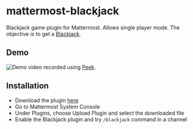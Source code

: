 # mattermost-blackjack
Blackjack game plugin for Mattermost. Allows single player mode. The objective is to get a [Blackjack](https://en.wikipedia.org/wiki/Blackjack).
## Demo
![Demo video](public/blackjackDemo.gif) recorded using [Peek](https://github.com/phw/peek).
## Installation
* Download the plugin [here](https://github.com/girish17/mattermost-blackjack/releases/download/1.0/com.girishm.mattermost-blackjack-1.0.0.tar.gz)
* Go to Mattermost System Console
* Under Plugins, choose Upload Plugin and select the downloaded file
* Enable the Blackjack plugin and try `/blackjack` command in a channel

